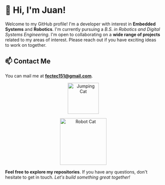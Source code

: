 # 👋 Hi, I'm Juan!

Welcome to my GitHub profile! I'm a developer with interest in **Embedded Systems** and **Robotics**. I'm currently pursuing a *B.S. in Robotics and Digital Systems Engineering*. I'm open to collaborating on a **wide range of projects** related to my areas of interest. Please reach out if you have exciting ideas to work on together.

## 📫 Contact Me

You can mail me at **fectec151@gmail.com**.

<p align="center">
  <img src="https://media.tenor.com/CnP64S7lszwAAAAi/meme-cat-cat-meme.gif" alt = "Jumping Cat" width = "100" height = "100"/>
</p>

<p align="center">
  <img src="https://github.com/fectec/fectec/assets/127822858/20e1216e-ff68-4748-9ef1-6ba718132a0c" alt = "Robot Cat" width = "150" height = "150"/>
</p>

**Feel free to explore my repositories**. If you have any questions, don't hesitate to get in touch. *Let's build something great together!*
